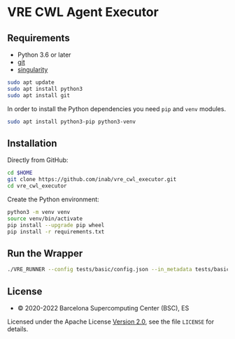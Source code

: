 # VRE CWL Agent Executor

## Requirements

- Python 3.6 or later
- [git](https://git-scm.com/downloads)
- [singularity](https://sylabs.io/singularity/)

```bash
sudo apt update
sudo apt install python3
sudo apt install git
```
 
In order to install the Python dependencies you need `pip` and `venv` modules.

```bash
sudo apt install python3-pip python3-venv
```

## Installation

Directly from GitHub:
```bash
cd $HOME
git clone https://github.com/inab/vre_cwl_executor.git
cd vre_cwl_executor
```

Create the Python environment:

```bash
python3 -m venv venv
source venv/bin/activate
pip install --upgrade pip wheel
pip install -r requirements.txt
```

## Run the Wrapper

```bash
./VRE_RUNNER --config tests/basic/config.json --in_metadata tests/basic/in_metadata.json --out_metadata out_metadata.json --log_file VRE_RUNNER.log
```

## License
* © 2020-2022 Barcelona Supercomputing Center (BSC), ES

Licensed under the Apache License [Version 2.0](https://www.apache.org/licenses/LICENSE-2.0), see the file `LICENSE` for details.
